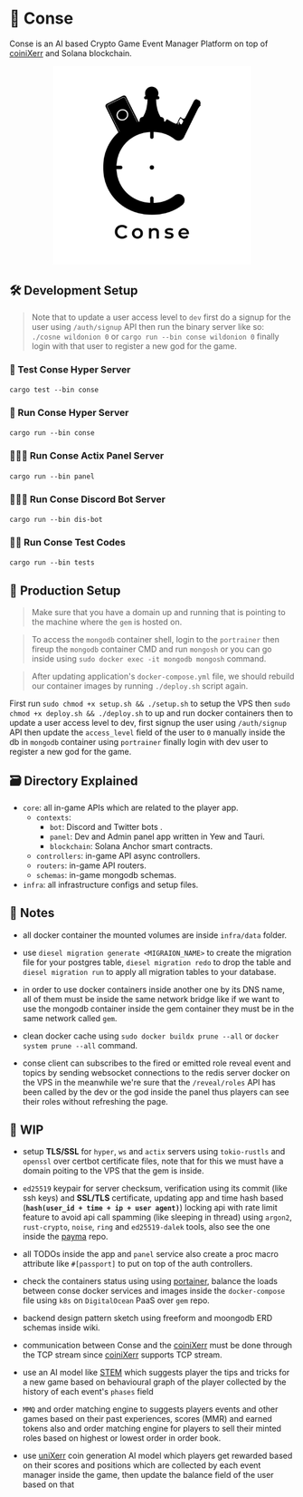 


# 🤏 Conse

Conse is an AI based Crypto Game Event Manager Platform on top of [coiniXerr](https://github.com/wildonion/uniXerr/tree/master/infra/valhalla/coiniXerr) and Solana blockchain. 

<p align="center">
    <img width=350 height=350 src="https://github.com/wildonion/gem/blob/master/assets/conse.png"
</p>

## 🛠️ Development Setup

> Note that to update a user access level to `dev` first do a signup for the user using `/auth/signup` API then run the binary server like so: `./cosne wildonion 0` or `cargo run --bin conse wildonion 0` finally login with that user to register a new god for the game.

### 🧪 Test Conse Hyper Server

```cargo test --bin conse```

### 🏃 Run Conse Hyper Server

```cargo run --bin conse```

### 🏃🏽‍♀️ Run Conse Actix Panel Server

```cargo run --bin panel```

### 🏃🏻‍♀️ Run Conse Discord Bot Server

```cargo run --bin dis-bot```

### 🏃🏿 Run Conse Test Codes

```cargo run --bin tests```

## 🚀 Production Setup

> Make sure that you have a domain up and running that is pointing to the machine where the `gem` is hosted on.

> To access the `mongodb` container shell, login to the `portrainer` then fireup the `mongodb` container CMD and run ```mongosh``` or you can go inside using ```sudo docker exec -it mongodb mongosh``` command.

> After updating application's `docker-compose.yml` file, we should rebuild our container images by running ```./deploy.sh``` script again.

First run ```sudo chmod +x setup.sh && ./setup.sh``` to setup the VPS then ```sudo chmod +x deploy.sh && ./deploy.sh``` to up and run docker containers then to update a user access level to dev, first signup the user using `/auth/signup` API then update the `access_level` field of the user to `0` manually inside the db in `mongodb` container using `portrainer` finally login with dev user to register a new god for the game.

## 🗃️ Directory Explained

* `core`: all in-game APIs which are related to the player app.
    * `contexts`: 
        * `bot`: Discord and Twitter bots .
        * `panel`: Dev and Admin panel app written in Yew and Tauri.
        * `blockchain`: Solana Anchor smart contracts.
    * `controllers`: in-game API async controllers.
    * `routers`: in-game API routers.
    * `schemas`: in-game mongodb schemas.
* `infra`: all infrastructure configs and setup files.

## 🍟 Notes

* all docker container the mounted volumes are inside `infra/data` folder. 

* use ```diesel migration generate <MIGRAION_NAME>``` to create the migration file for your postgres table, ```diesel migration redo``` to drop the table and ```diesel migration run``` to apply all migration tables to your database.

* in order to use docker containers inside another one by its DNS name, all of them must be inside the same network bridge like if we want to use the mongodb container inside the gem container they must be in the same network called `gem`. 

* clean docker cache using ```sudo docker buildx prune --all``` or ```docker system prune --all``` command.

* conse client can subscribes to the fired or emitted role reveal event and topics by sending websocket connections to the redis server docker on the VPS in the meanwhile we're sure that the `/reveal/roles` API has been called by the dev or the god inside the panel thus players can see their roles without refreshing the page.

## 🚧 WIP

* setup **TLS/SSL** for `hyper`, `ws` and `actix` servers using `tokio-rustls` and `openssl` over certbot certificate files, note that for this we must have a domain poiting to the VPS that the gem is inside.  

* `ed25519` keypair for server checksum, verification using its commit (like ssh keys) and **SSL/TLS** certificate, updating app and time hash based (**`hash(user_id + time + ip + user agent)`**) locking api with rate limit feature to avoid api call spamming (like sleeping in thread) using `argon2`, `rust-crypto`, `noise`, `ring` and `ed25519-dalek` tools, also see the one inside the [payma](https://github.com/wildonion/payma) repo.

* all TODOs inside the app and `panel` service also create a proc macro attribute like `#[passport]` to put on top of the auth controllers.

* check the containers status using using [portainer](https://www.portainer.io/), balance the loads between conse docker services and images inside the `docker-compose` file using `k8s` on `DigitalOcean` PaaS over `gem` repo.

* backend design pattern sketch using freeform and moongodb ERD schemas inside wiki.

* communication between Conse and the [coiniXerr](https://github.com/wildonion/uniXerr/tree/master/infra/valhalla/coiniXerr) must be done through the TCP stream since [coiniXerr](https://github.com/wildonion/uniXerr/tree/master/infra/valhalla/coiniXerr) supports TCP stream.

* use an AI model like [STEM](https://github.com/wildonion/stem) which suggests player the tips and tricks for a new game based on behavioural graph of the player collected by the history of each event's `phases` field

* `MMQ` and order matching engine to suggests players events and other games based on their past experiences, scores (MMR) and earned tokens also and order matching engine for players to sell their minted roles based on highest or lowest order in order book.  

* use [uniXerr](https://github.com/wildonion/uniXerr) coin generation AI model which players get rewarded based on their scores and positions which are collected by each event manager inside the game, then update the balance field of the user based on that

